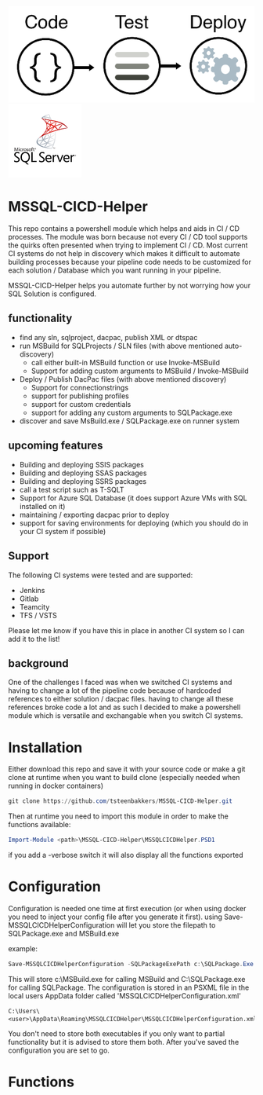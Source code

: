 ![CICD Logo](/Private/Images/cicd.png "CICD Logo")
![SQL Logo](/Private/Images/sql.png "SQL Logo")


# MSSQL-CICD-Helper

This repo contains a powershell module which helps and aids in CI / CD processes. The module was born because not every CI / CD tool supports the quirks often presented when trying to implement CI / CD. Most current CI systems do not help in discovery which makes it difficult to automate building processes because your pipeline code needs to be customized for each solution / Database which you want running in your pipeline.

MSSQL-CICD-Helper helps you automate further by not worrying how your SQL Solution is configured.

## functionality

- find any sln, sqlproject, dacpac, publish XML or dtspac
- run MSBuild for SQLProjects / SLN files (with above mentioned auto-discovery)
  - call either built-in MSBuild function or use Invoke-MSBuild
  - Support for adding custom arguments to MSBuild / Invoke-MSBuild
- Deploy / Publish DacPac files (with above mentioned discovery)
  - Support for connectionstrings
  - support for publishing profiles
  - support for custom credentials
  - support for adding any custom arguments to SQLPackage.exe
- discover and save MsBuild.exe / SQLPackage.exe on runner system

## upcoming features

- Building and deploying SSIS packages
- Building and deploying SSAS packages
- Building and deploying SSRS packages
- call a test script such as T-SQLT
- Support for Azure SQL Database (it does support Azure VMs with SQL installed on it)
- maintaining / exporting dacpac prior to deploy
- support for saving environments for deploying (which you should do in your CI system if possible)

## Support

The following CI systems were tested and are supported:

- Jenkins
- Gitlab
- Teamcity
- TFS / VSTS

Please let me know if you have this in place in another CI system so I can add it to the list!

## background

One of the challenges I faced was when we switched CI systems and having to change a lot of the pipeline code because of hardcoded references to either solution / dacpac files. having to change all these references broke code a lot and as such I decided to make a powershell module which is versatile and exchangable when you switch CI systems.

# Installation

Either download this repo and save it with your source code or make a git clone at runtime when you want to build clone (especially needed when running in docker containers)

```Powershell
git clone https://github.com/tsteenbakkers/MSSQL-CICD-Helper.git
```

Then at runtime you need to import this module in order to make the functions available:

```Powershell
Import-Module <path>\MSSQL-CICD-Helper\MSSQLCICDHelper.PSD1
```

if you add a -verbose switch it will also display all the functions exported

# Configuration

Configuration is needed one time at first execution (or when using docker you need to inject your config file after you generate it first). using Save-MSSQLCICDHelperConfiguration will let you store the filepath to SQLPackage.exe and MSBuild.exe

example:

```Powershell
Save-MSSQLCICDHelperConfiguration -SQLPackageExePath c:\SQLPackage.Exe -MSBuildExePath c:\MSBuild.exe
```

This will store c:\MSBuild.exe for calling MSBuild and C:\SQLPackage.exe for calling SQLPackage. The configuration is stored in an PSXML file in the local users AppData folder called 'MSSQLCICDHelperConfiguration.xml'

```windows
C:\Users\<user>\AppData\Roaming\MSSQLCICDHelper\MSSQLCICDHelperConfiguration.xml
```

You don't need to store both executables if you only want to partial functionality but it is advised to store them both. After you've saved the configuration you are set to go.

# Functions
